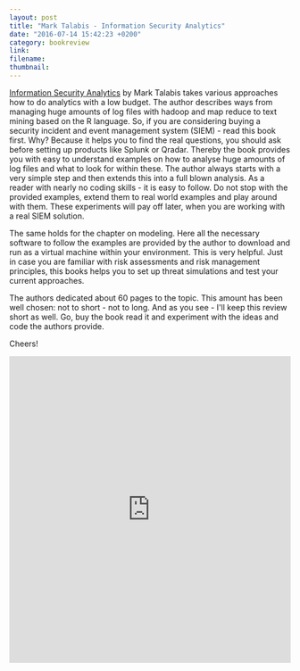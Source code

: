 ```yaml
---
layout: post
title: "Mark Talabis - Information Security Analytics"
date: "2016-07-14 15:42:23 +0200"
category: bookreview
link:
filename:
thumbnail:
---
```

[Information Security Analytics](https://www.amazon.com/Information-Security-Analytics-Insights-Anomalies-ebook/dp/B00QIHRDR2?ie=UTF8&ref_=cm_cr_arp_d_product_top) by Mark Talabis takes various approaches how to do
analytics with a low budget. The author describes ways from 
managing huge amounts of log files with hadoop and map reduce to text
mining based on the R language. So, if you are considering buying
a security incident and event management system (SIEM) - read this book first.
Why? Because it helps you to find the real questions, you should ask before
setting up products like Splunk or Qradar. Thereby the book provides you
with easy to understand examples on how to analyse huge amounts of log files
and what to look for within these. The author always starts with a very
simple step and then extends this into a full blown analysis. As a reader 
with nearly no coding skills - it is easy to follow. Do not stop with the 
provided examples, extend them to real world examples and play around with 
them. These experiments will pay off later, when you are working with a 
real SIEM solution.

The same holds for the chapter on modeling. Here all the necessary software
to follow the examples are provided by the author to download and run as
a virtual machine within your environment. This is very helpful. Just in
case you are familiar with risk assessments and risk management principles, 
this books helps you to set up threat simulations and test your current
approaches.

The authors dedicated about 60 pages to the topic. This amount has been 
well chosen: not to short - not to long. And as you see - I'll keep this
review short as well. Go, buy the book read it and experiment with the
ideas and code the authors provide. 

Cheers!

<iframe type="text/html" width="100%" height="550" frameborder="0" allowfullscreen style="max-width:100%" src="https://read.amazon.com/kp/card?asin=B00QIHRDR2&preview=inline&linkCode=kpe&ref_=cm_sw_r_kb_dp_lfFlxbTJYDYQZ" ></iframe>
